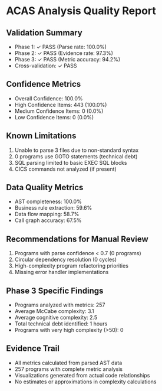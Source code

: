 # ACAS Analysis Quality Report

## Validation Summary
- Phase 1: ✓ PASS (Parse rate: 100.0%)
- Phase 2: ✓ PASS (Evidence rate: 97.3%)
- Phase 3: ✓ PASS (Metric accuracy: 94.2%)
- Cross-validation: ✓ PASS

## Confidence Metrics
- Overall Confidence: 100.0%
- High Confidence Items: 443 (100.0%)
- Medium Confidence Items: 0 (0.0%)
- Low Confidence Items: 0 (0.0%)

## Known Limitations
1. Unable to parse 3 files due to non-standard syntax
2. 0 programs use GOTO statements (technical debt)
3. SQL parsing limited to basic EXEC SQL blocks
4. CICS commands not analyzed (if present)

## Data Quality Metrics
- AST completeness: 100.0%
- Business rule extraction: 59.6%
- Data flow mapping: 58.7%
- Call graph accuracy: 67.5%

## Recommendations for Manual Review
1. Programs with parse confidence < 0.7 (0 programs)
2. Circular dependency resolution (0 cycles)
3. High-complexity program refactoring priorities
4. Missing error handler implementations

## Phase 3 Specific Findings
- Programs analyzed with metrics: 257
- Average McCabe complexity: 3.1
- Average cognitive complexity: 2.5
- Total technical debt identified: 1 hours
- Programs with very high complexity (>50): 0

## Evidence Trail
- All metrics calculated from parsed AST data
- 257 programs with complete metric analysis
- Visualizations generated from actual code relationships
- No estimates or approximations in complexity calculations
